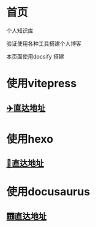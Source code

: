 # 首页

个人知识库

验证使用各种工具搭建个人博客

本页面使用docsify 搭建


# 使用vitepress

## [✈️直达地址](https://cpfo.github.io/viteblog)





# 使用hexo

## [🚀直达地址](https://cpfo.github.io/hexoblog)




# 使用docusaurus

## [🛗直达地址](https://cpfo.github.io/docusaurus-blog)
